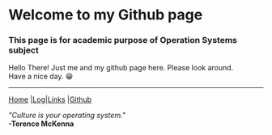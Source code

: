 # Welcome to my Github page
### This page is for academic purpose of Operation Systems subject 

Hello There! Just me and my github page here. Please look around.   
Have a nice day. 😁

---
[Home](https://mohammadbramantyo.github.io/os212)  |[Log](https://mohammadbramantyo.github.io/os212/TXT/mylog.txt)|[Links](https://mohammadbramantyo.github.io/os212/LINKS/) |[Github](https://github.com/mohammadbramantyo/os212/)  

<em>"Culture is your operating system." </em>
<br>
<strong>-Terence McKenna</strong>
